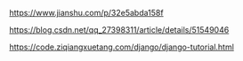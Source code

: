 https://www.jianshu.com/p/32e5abda158f

https://blog.csdn.net/qq_27398311/article/details/51549046

https://code.ziqiangxuetang.com/django/django-tutorial.html 